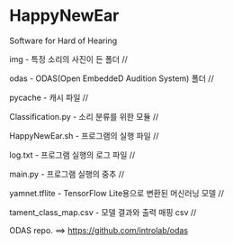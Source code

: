# HappyNewEar
Software for Hard of Hearing

img - 특정 소리의 사진이 든 폴더 //

odas - ODAS(Open EmbeddeD Audition System) 폴더 //

pycache - 캐시 파일 //

Classification.py - 소리 분류를 위한 모듈 //

HappyNewEar.sh - 프로그램의 실행 파일 //

log.txt - 프로그램 실행의 로그 파일 //

main.py - 프로그램 실행의 중추 //

yamnet.tflite - TensorFlow Lite용으로 변환된 머신러닝 모델 //

tament_class_map.csv - 모델 결과와 출력 매핑 csv //

ODAS repo. ==> https://github.com/introlab/odas
